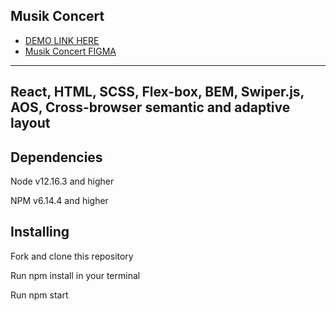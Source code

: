 ## Musik Concert

- [DEMO LINK HERE](https://yulyavav.github.io/music-concert/)
- [Musik Concert FIGMA](https://www.figma.com/file/WkSPOTsyQAUQzYue0SdjC5/Musik-Concert-Landing-Page-(Community)?node-id=893%3A0)

------------------------------------------
React, HTML, SCSS, Flex-box, BEM, Swiper.js, AOS, Cross-browser semantic and adaptive layout
-----------------------------------

Dependencies
-----------------------------------

Node v12.16.3 and higher

NPM v6.14.4 and higher


Installing
-----------------------------------

Fork and clone this repository

Run npm install in your terminal

Run npm start

